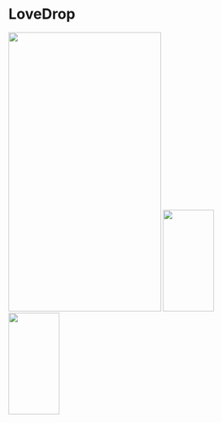 # LoveDrop

<img src="https://i.ibb.co/9Yg761b/homescreen.png" width="300" height="550">
<img src="https://i.ibb.co/wzTWj6J/messagescreen.png" width="100" height="200">
<img src="https://i.ibb.co/d7pdCy4/successscreen.png" width="100" height="200">



